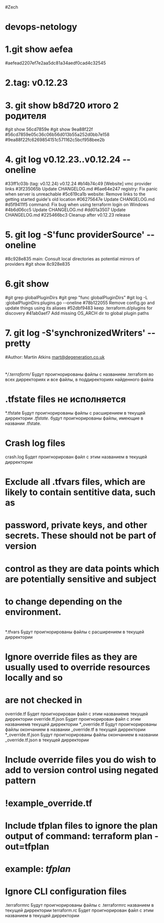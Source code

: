 #Zech
# devops-netology

# 1.git show aefea
#aefead2207ef7e2aa5dc81a34aedf0cad4c32545

# 2.tag: v0.12.23

# 3. git show b8d720  итого 2 родителя
#git show 56cd7859e
#git show 9ea88f22f
#56cd7859e05c36c06b56d013b55a252d0bb7e158
#9ea88f22fc6269854151c571162c5bcf958bee2b

# 4. git log v0.12.23..v0.12.24 --oneline
#33ff1c03b (tag: v0.12.24) v0.12.24
#b14b74c49 [Website] vmc provider links
#3f235065b Update CHANGELOG.md
#6ae64e247 registry: Fix panic when server is unreachable
#5c619ca1b website: Remove links to the getting started guide's old location
#06275647e Update CHANGELOG.md
#d5f9411f5 command: Fix bug when using terraform login on Windows
#4b6d06cc5 Update CHANGELOG.md
#dd01a3507 Update CHANGELOG.md
#225466bc3 Cleanup after v0.12.23 release

# 5. git log -S'func providerSource' --oneline
#8c928e835 main: Consult local directories as potential mirrors of providers
#git show 8c928e835 

# 6.git show 
#git grep globalPluginDirs
#git grep "func globalPluginDirs"
#git log -L :globalPluginDirs:plugins.go --oneline
#78b122055 Remove config.go and update things using its aliases
#52dbf9483 keep .terraform.d/plugins for discovery
#41ab0aef7 Add missing OS_ARCH dir to global plugin paths

# 7. git log -S'synchronizedWriters' --pretty
#Author: Martin Atkins <mart@degeneration.co.uk>



#
**/.terraform/* Будут проигнорированы файлы с названием .terraform во всех дирректориях и все файлы, в поддиректориях найденного файла


# .tfstate files не исполняется
*.tfstate Будут проигнорированы файлы с расширением в текущей дирректории
*.tfstate.* будут проигнорированы файлы, имеющие в названии .tfstate.

# Crash log files
crash.log Будет проигнорирован файл с этим названием в текущей дирректории

# Exclude all .tfvars files, which are likely to contain sentitive data, such as
# password, private keys, and other secrets. These should not be part of version
# control as they are data points which are potentially sensitive and subject
# to change depending on the environment.
#
*.tfvars Будут проигнорированы файлы с расширением в текущей дирректории

# Ignore override files as they are usually used to override resources locally and so
# are not checked in
override.tf Будет проигнорирован файл с этим названиемв текущей дирректории
override.tf.json Будет проигнорирован файл с этим названиемв текущей дирректории
*_override.tf Будут проигнорированы файлы окончанием в названии _override.tf в текущей дирректории
*_override.tf.json Будут проигнорированы файлы окончанием в названии _override.tf.json в текущей дирректории

# Include override files you do wish to add to version control using negated pattern
#
# !example_override.tf

# Include tfplan files to ignore the plan output of command: terraform plan -out=tfplan
# example: *tfplan*

# Ignore CLI configuration files
.terraformrc Будут проигнорированы файлы с .terraformrc названием в текущей дирректории
terraform.rc Будет проигнорирован файл с этим названием в текущей дирректории

